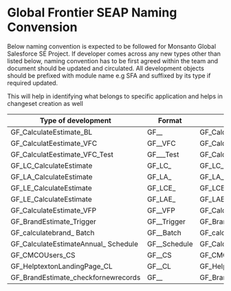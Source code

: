 # Global Frontier SEAP Naming Convension

Below naming convention is expected to be followed for Monsanto Global Salesforce SE Project. If developer comes across any new types other than listed below, naming convention has to be first agreed within the team and document should be updated and circulated. All development objects should be prefixed with module name e.g SFA and suffixed by its type if required updated.

This will help in identifying what belongs to specific application and helps in changeset creation as well

| Type of development | Format |Example |
| ------ | ------ | ------ |
|GF_CalculateEstimate_BL | GF_<classname>_<Type> | GF_CalculateEstimate_BL |
|GF_CalculatEestimate_VFC|GF_<classname>_VFC|GF_CalculatEestimate_VFC|
|GF_CalculatEestimate_VFC_Test|GF_<classnametobetested>_<VFC>_Test|GF_CalculatEestimate_VFC_Test|
|GF_LC_CalculateEstimate|GF_LC_<lightningcomponentbundle>|GF_LC_CalculatEestimate|
|GF_LA_CalculateEstimate|GF_LA_<lightningapplication>|GF_LA_CalculatEestimate|
|GF_LE_CalculateEstimate|GF_LCE_<lightningcomponentevent>|GF_LCE_CalculatEestimate|
|GF_LE_CalculateEstimate|GF_LAE_<lightningapplicationevent>|GF_LAE_CalculatEestimate|
|GF_CalculateEstimate_VFP|GF_<pagename>_VFP|GF_CalculateEstimate_VFP|
|GF_BrandEstimate_Trigger|GF_<objectname>_Trigger|GF_BrandEstimate_Trigger|
|GF_calculatebrand_ Batch|GF_<batchname>_Batch|GF_calculatebrand_ Batch|
|GF_CalculateEstimateAnnual_ Schedule|GF_<schedulableclassname>_Schedule|GF_CalculateEstimateAnnual_ Schedule|
|GF_CMCOUsers_CS|GF_<Customsettingname>_CS|GF_CMCOUsers_CS|
|GF_HelptextonLandingPage_CL|GF_<customlabelname>_CL|GF_HelptextonLandingPage_CL|
|GF_BrandEstimate_checkfornewrecords|GF_<objectname>_<workflowname>|GF_BrandEstimate_checkfornewrecords|

